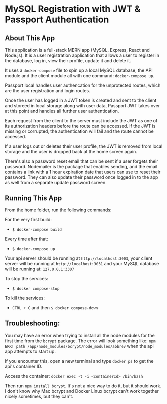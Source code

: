 # MySQL Registration with JWT & Passport Authentication

## About This App

This application is a full-stack MERN app (MySQL, Express, React and Node.js). It is a user registration application that allows a user to register in the database, log in, view their profile, update it and delete it.

It uses a `docker-compose` file to spin up a local MySQL database, the API module and the client module all with one command: `docker-compose up`.

Passport local handles user authencation for the unprotected routes, which are the user registration and login routes.

Once the user has logged in a JWT token is created and sent to the client and storeed in local storage along with user data, Passport JWT takes over at this point and handles all further user authentication.

Each request from the client to the server must include the JWT as one of its authorization headers before the route can be accessed. If the JWT is missing or corrupted, the authentication will fail and the route cannot be accessed.

If a user logs out or deletes their user profile, the JWT is removed from local storage and the user is dropped back at the home screen again.

There's also a password reset email that can be sent if a user forgets their password. Nodemailer is the package that enables sending, and the email contains a link with a 1 hour expiration date that users can use to reset their password. They can also update their password once logged in to the app as well from a separate update password screen.

<!-- TODO: Add bit about swagger -->

## Running This App

From the home folder, run the following commands:

For the very first build:

- `$ docker-compose build`

Every time after that:

- `$ docker-compose up`

Your api server should be running at `http://localhost:3003`, your client server will be running at `http://localhost:3031` and your MySQL database will be running at: `127.0.0.1:3307`

To stop the services:

- `$ docker compose-stop`

To kill the services:

- `CTRL + C` and then `$ docker compose-down`

## Troubleshooting:

You may have an error when trying to install all the node modules for the first time from the `bcrypt` package. The error will look something like: `npm ERR! path /app/node_modules/bcrypt/node_modules/abbrev` when the api app attempts to start up.

If you encounter this, open a new terminal and type `docker ps` to get the api's container ID.

Access the container: `docker exec -t -i <containerId> /bin/bash`

Then run `npm install bcrypt`. It's not a nice way to do it, but it should work. I don't know why Mac bcrypt and Docker Linux bcrypt can't work together nicely sometimes, but they can't.
